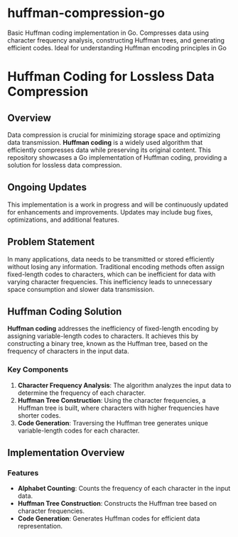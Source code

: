 # huffman-compression-go
Basic Huffman coding implementation in Go. Compresses data using character frequency analysis, constructing Huffman trees, and generating efficient codes. Ideal for understanding Huffman encoding principles in Go

# Huffman Coding for Lossless Data Compression

## Overview

Data compression is crucial for minimizing storage space and optimizing data transmission. **Huffman coding** is a widely used algorithm that efficiently compresses data while preserving its original content. This repository showcases a Go implementation of Huffman coding, providing a solution for lossless data compression.
## Ongoing Updates

This implementation is a work in progress and will be continuously updated for enhancements and improvements. Updates may include bug fixes, optimizations, and additional features.

## Problem Statement

In many applications, data needs to be transmitted or stored efficiently without losing any information. Traditional encoding methods often assign fixed-length codes to characters, which can be inefficient for data with varying character frequencies. This inefficiency leads to unnecessary space consumption and slower data transmission.

## Huffman Coding Solution

**Huffman coding** addresses the inefficiency of fixed-length encoding by assigning variable-length codes to characters. It achieves this by constructing a binary tree, known as the Huffman tree, based on the frequency of characters in the input data.

### Key Components

1. **Character Frequency Analysis**: The algorithm analyzes the input data to determine the frequency of each character.
2. **Huffman Tree Construction**: Using the character frequencies, a Huffman tree is built, where characters with higher frequencies have shorter codes.
3. **Code Generation**: Traversing the Huffman tree generates unique variable-length codes for each character.

## Implementation Overview

### Features

- **Alphabet Counting**: Counts the frequency of each character in the input data.
- **Huffman Tree Construction**: Constructs the Huffman tree based on character frequencies.
- **Code Generation**: Generates Huffman codes for efficient data representation.
